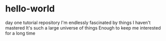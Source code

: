 # hello-world
day one tutorial repository
I'm endlessly fascinated by things I haven't mastered
It's such a large universe of things
Enough to keep me interested for a long time
